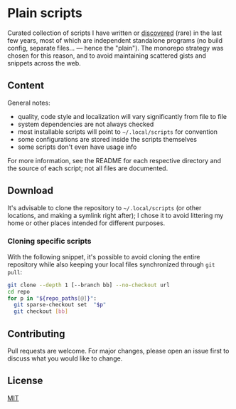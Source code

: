 # Plain scripts

<!-- On GitHub, the index/TOC is automated and located in the left corner -->

<!--## About-->

Curated collection of scripts I have written or [discovered](/unix/x64v-check.awk) (rare) in the last few years, most of which are independent standalone programs (no build config, separate files... — hence the "plain"). The monorepo strategy was chosen for this reason, and to avoid maintaining scattered gists and snippets across the web.

## Content

General notes:
- quality, code style and localization will vary significantly from file to file
- system dependencies are not always checked
- most installable scripts will point to `~/.local/scripts` for convention
- some configurations are stored inside the scripts themselves
- some scripts don't even have usage info

For more information, see the README for each respective directory and the source of each script; not all files are documented.

## Download

It's advisable to clone the repository to `~/.local/scripts` (or other locations, and making a symlink right after); I chose it to avoid littering my home or other places intended for different purposes.

### Cloning specific scripts

With the following snippet, it's possible to avoid cloning the entire repository while also keeping your local files synchronized through `git pull`:

```bash
git clone --depth 1 [--branch bb] --no-checkout url
cd repo
for p in "${repo_paths[@]}":
  git sparse-checkout set  "$p"
  git checkout [bb]
```

## Contributing

Pull requests are welcome. For major changes, please open an issue first to discuss what you would like to change.

## License

<!-- license filenames supported by github: https://github.com/licensee/licensee/blob/main/lib/licensee/project_files/license_file.rb -->
[MIT](COPYING)
